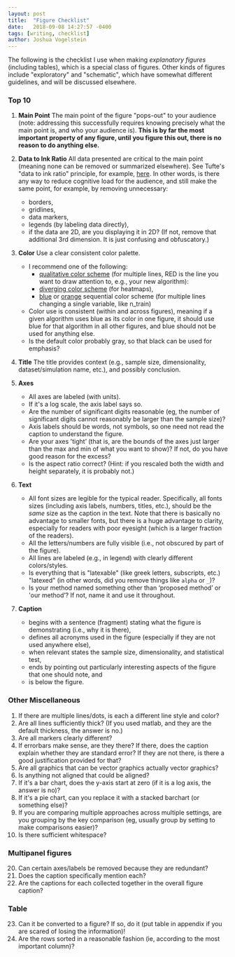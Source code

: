 ```yaml
---
layout: post
title:  "Figure Checklist"
date:   2018-09-08 14:27:57 -0400
tags: [writing, checklist]
author: Joshua Vogelstein
---
```


The following is the checklist I use when making  *explanatory figures* (including tables), which is a special class of figures. Other kinds of figures include "exploratory" and "schematic", which have somewhat different guidelines, and will be discussed elsewhere.


### Top 10

1. **Main Point** The main point of the figure "pops-out" to your audience (note: addressing this  successfully requires knowing precisely what the main point is, and who your audience is). **This is by far the most important property of any figure, until you figure this out, there is no reason to do anything else.**
3. **Data to Ink Ratio** All data presented are critical to the main point (meaning none can be removed or summarized elsewhere). See Tufte's "data to ink ratio" principle, for example, [here](https://medium.com/@plotlygraphs/maximizing-the-data-ink-ratio-in-dashboards-and-slide-deck-7887f7c1fab).  In other words, is there any way to reduce cognitive load for the audience, and still make the same point, for example, by removing unnecessary:
    - borders,
    - gridlines,
    - data markers,
    - legends (by labeling data directly),
    - if the data are 2D, are you displaying it in 2D? (If not, remove that additional 3rd dimension. It is just confusing and obfuscatory.)
  
4. **Color** Use a clear consistent color palette.  
   - I recommend one of the following:
     - [qualitative color scheme](http://colorbrewer2.org/#type=qualitative&scheme=Set1&n=9)  (for multiple lines, RED is the line you want to draw attention to, e.g., your new algorithm): 
     - [diverging color scheme](http://colorbrewer2.org/#type=diverging&scheme=PRGn&n=11) (for heatmaps), 
     - [blue](http://colorbrewer2.org/#type=sequential&scheme=Blues&n=9) or [orange](http://colorbrewer2.org/#type=sequential&scheme=Oranges&n=9) sequential color scheme (for multiple lines changing a single variable, like n_train)
   - Color use is consistent (within and across figures), meaning if a given algorithm uses blue as its color in one figure, it should use blue for that algorithm in all other figures, and blue should not be used for anything else.
   - Is the default color probably gray, so that black can be used for emphasis?

5.  **Title** The title provides context (e.g., sample size, dimensionality, dataset/simulation name, etc.), and possibly conclusion.
6.  **Axes** 
    - All axes are labeled (with units).
    - If it's a log scale, the axis label says so.
    - Are the number of significant digits reasonable (eg, the number of significant digits cannot reasonably be larger than the sample size)?
    - Axis labels should be words, not symbols, so one need not read the caption to understand the figure.
    - Are your axes 'tight’ (that is, are the bounds of the axes just larger than the max and min of what you want to show)? If not, do you have good reason for the excess?
    - Is the aspect ratio correct? (Hint: if you rescaled both the width and height separately, it is probably not.)

7.  **Text**
    - All font sizes are legible for the typical reader. Specifically, all fonts sizes (including axis labels, numbers, titles, etc.), should be the *same* size as the caption in the text.  Note that there is basically no advantage to smaller fonts, but there is a huge advantage to clarity, especially for readers with poor eyesight (which is a larger fraction of the readers).
    - All the letters/numbers are fully visible (i.e., not obscured by part of the figure).
    - All lines are labeled (e.g., in legend) with clearly different colors/styles.
    - Is everything that is "latexable" (like greek letters, subscripts, etc.) "latexed" (in other words, did you remove things like `alpha` or `_`)?
    - Is your method named something other than ‘proposed method’ or 'our method’? If not, name it and use it throughout.

8.  **Caption** 
    - begins with a sentence (fragment) stating what the figure is demonstrating (i.e., why it is there),
    - defines all acronyms used in the figure (especially if they are not used anywhere else),
    - when relevant states the sample size, dimensionality, and statistical test,  
    - ends by pointing out particularly interesting aspects of the figure that one should note, and
    - is below the figure.



### Other Miscellaneous

1. If there are multiple lines/dots, is each a different line style and color?
2. Are all lines sufficiently thick? (If you used matlab, and they are the default thickness, the answer is no.)
3. Are all markers clearly different?
1.  If errorbars make sense, are they there?  If there, does the caption explain whether they are standard error? If they are not there, is there a good justification provided for that?
2.  Are all graphics that can be vector graphics actually vector graphics?
3.  Is anything not aligned that could be aligned?
4.  If it's a bar chart, does the y-axis start at zero (if it is a log axis, the answer is no)?  
5.  If it's a pie chart, can you replace it with a stacked barchart (or something else)?
6.   If you are comparing multiple approaches across multiple settings, are you grouping by the key comparison (eg, usually group by setting to make comparisons easier)?
7.  Is there sufficient whitespace?


### Multipanel figures

20. Can certain axes/labels be removed because they are redundant?
21. Does the caption specifically mention each?
22. Are the captions for each collected together in the overall figure caption?

### Table

23. Can it be converted to a figure? If so, do it (put table in appendix if you are scared of losing the information)!
24. Are the rows sorted in a reasonable fashion (ie, according to the most important column)?
